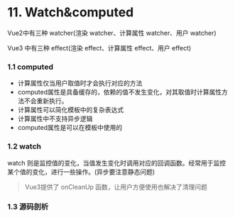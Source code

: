 # 11. Watch&computed

Vue2中有三种 watcher(渲染 watcher、计算属性 watcher、用户 watcher)

Vue3 中有三种 effect(渲染 effect、计算属性 effect、用户 effect)

### 1.1 computed

- 计算属性仅当用户取值时才会执行对应的方法
- computed属性是具备缓存的，依赖的值不发生变化，对其取值时计算属性方法不会重新执行。
- 计算属性可以简化模板中的复杂表达式
- 计算属性中不支持异步逻辑
- computed属性是可以在模板中使用的

### 1.2 watch

watch 则是监控值的变化，当值发生变化时调用对应的回调函数。经常用于监控某个值的变化，进行一些操作。(异步要注意静态问题)

> Vue3提供了 onCleanUp 函数，让用户方便使用也解决了清理问题

### 1.3 源码剖析

